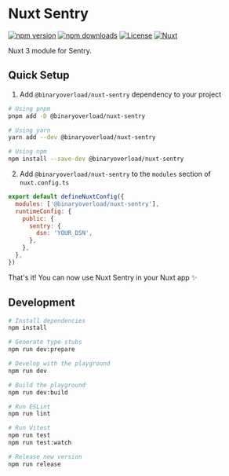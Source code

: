 # Nuxt Sentry

[![npm version][npm-version-src]][npm-version-href]
[![npm downloads][npm-downloads-src]][npm-downloads-href]
[![License][license-src]][license-href]
[![Nuxt][nuxt-src]][nuxt-href]

Nuxt 3 module for Sentry.

## Quick Setup

1. Add `@binaryoverload/nuxt-sentry` dependency to your project

```bash
# Using pnpm
pnpm add -D @binaryoverload/nuxt-sentry

# Using yarn
yarn add --dev @binaryoverload/nuxt-sentry

# Using npm
npm install --save-dev @binaryoverload/nuxt-sentry
```

2. Add `@binaryoverload/nuxt-sentry` to the `modules` section of `nuxt.config.ts`

```js
export default defineNuxtConfig({
  modules: ['@binaryoverload/nuxt-sentry'],
  runtimeConfig: {
    public: {
      sentry: {
        dsn: 'YOUR_DSN',
      },
    },
  },
})
```

That's it! You can now use Nuxt Sentry in your Nuxt app ✨

## Development

```bash
# Install dependencies
npm install

# Generate type stubs
npm run dev:prepare

# Develop with the playground
npm run dev

# Build the playground
npm run dev:build

# Run ESLint
npm run lint

# Run Vitest
npm run test
npm run test:watch

# Release new version
npm run release
```

<!-- Badges -->

[npm-version-src]: https://img.shields.io/npm/v/@binaryoverload/nuxt-sentry/latest.svg?style=flat&colorA=18181B&colorB=28CF8D
[npm-version-href]: https://npmjs.com/package/@binaryoverload/nuxt-sentry
[npm-downloads-src]: https://img.shields.io/npm/dm/@binaryoverload/nuxt-sentry.svg?style=flat&colorA=18181B&colorB=28CF8D
[npm-downloads-href]: https://npmjs.com/package/@binaryoverload/nuxt-sentry
[license-src]: https://img.shields.io/npm/l/@binaryoverload/nuxt-sentry.svg?style=flat&colorA=18181B&colorB=28CF8D
[license-href]: https://npmjs.com/package/@binaryoverload/nuxt-sentry
[nuxt-src]: https://img.shields.io/badge/Nuxt-18181B?logo=nuxt.js
[nuxt-href]: https://nuxt.com
